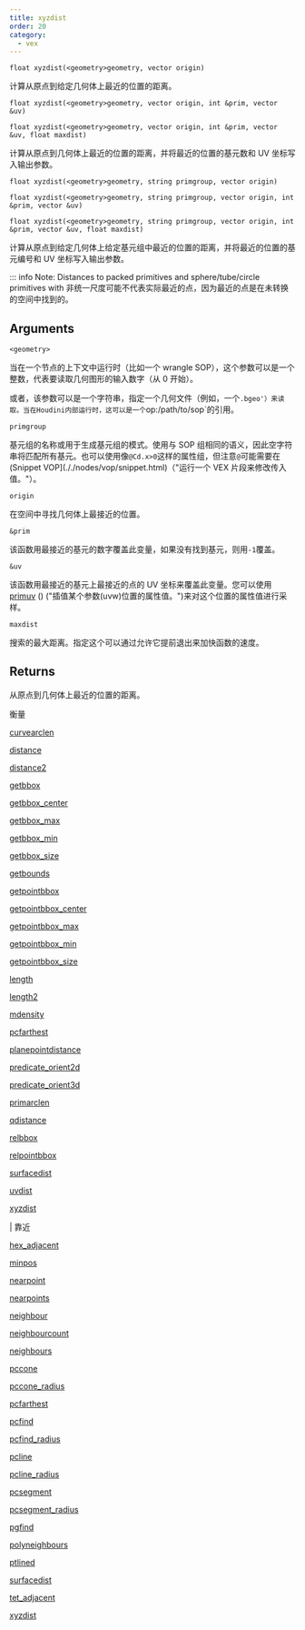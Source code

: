 ```yaml
---
title: xyzdist
order: 20
category:
  - vex
---
```


`float xyzdist(<geometry>geometry, vector origin)`

计算从原点到给定几何体上最近的位置的距离。

`float xyzdist(<geometry>geometry, vector origin, int &prim, vector &uv)`

`float xyzdist(<geometry>geometry, vector origin, int &prim, vector &uv, float maxdist)`

计算从原点到几何体上最近的位置的距离，并将最近的位置的基元数和 UV 坐标写入输出参数。

`float xyzdist(<geometry>geometry, string primgroup, vector origin)`

`float xyzdist(<geometry>geometry, string primgroup, vector origin, int &prim, vector &uv)`

`float xyzdist(<geometry>geometry, string primgroup, vector origin, int &prim, vector &uv, float maxdist)`

计算从原点到给定几何体上给定基元组中最近的位置的距离，并将最近的位置的基元编号和 UV 坐标写入输出参数。

::: info Note: Distances to packed primitives and sphere/tube/circle primitives with
非统一尺度可能不代表实际最近的点，因为最近的点是在未转换的空间中找到的。

## Arguments

`<geometry>`

当在一个节点的上下文中运行时（比如一个 wrangle SOP），这个参数可以是一个整数，代表要读取几何图形的输入数字（从 0 开始）。

或者，该参数可以是一个字符串，指定一个几何文件（例如，一个`.bgeo'）来读取。当在Houdini内部运行时，这可以是一个`op:/path/to/sop`的引用。

`primgroup`

基元组的名称或用于生成基元组的模式。使用与 SOP 组相同的语义，因此空字符串将匹配所有基元。也可以使用像`@Cd.x>0`这样的属性组，但注意`@`可能需要在(Snippet VOP](././nodes/vop/snippet.html)（"运行一个 VEX 片段来修改传入值。"）。

`origin`

在空间中寻找几何体上最接近的位置。

`&prim`

该函数用最接近的基元的数字覆盖此变量，如果没有找到基元，则用`-1`覆盖。

`&uv`

该函数用最接近的基元上最接近的点的 UV 坐标来覆盖此变量。您可以使用 [primuv](primuv.html) () ("插值某个参数(uvw)位置的属性值。")来对这个位置的属性值进行采样。

`maxdist`

搜索的最大距离。指定这个可以通过允许它提前退出来加快函数的速度。

## Returns

从原点到几何体上最近的位置的距离。

衡量

[curvearclen](curvearclen.html)

[distance](distance.html)

[distance2](distance2.html)

[getbbox](getbbox.html)

[getbbox_center](getbbox_center.html)

[getbbox_max](getbbox_max.html)

[getbbox_min](getbbox_min.html)

[getbbox_size](getbbox_size.html)

[getbounds](getbounds.html)

[getpointbbox](getpointbbox.html)

[getpointbbox_center](getpointbbox_center.html)

[getpointbbox_max](getpointbbox_max.html)

[getpointbbox_min](getpointbbox_min.html)

[getpointbbox_size](getpointbbox_size.html)

[length](length.html)

[length2](length2.html)

[mdensity](mdensity.html)

[pcfarthest](pcfarthest.html)

[planepointdistance](planepointdistance.html)

[predicate_orient2d](predicate_orient2d.html)

[predicate_orient3d](predicate_orient3d.html)

[primarclen](primarclen.html)

[qdistance](qdistance.html)

[relbbox](relbbox.html)

[relpointbbox](relpointbbox.html)

[surfacedist](surfacedist.html)

[uvdist](uvdist.html)

[xyzdist](xyzdist.html)

| 靠近

[hex_adjacent](hex_adjacent.html)

[minpos](minpos.html)

[nearpoint](nearpoint.html)

[nearpoints](nearpoints.html)

[neighbour](neighbour.html)

[neighbourcount](neighbourcount.html)

[neighbours](neighbours.html)

[pccone](pccone.html)

[pccone_radius](pccone_radius.html)

[pcfarthest](pcfarthest.html)

[pcfind](pcfind.html)

[pcfind_radius](pcfind_radius.html)

[pcline](pcline.html)

[pcline_radius](pcline_radius.html)

[pcsegment](pcsegment.html)

[pcsegment_radius](pcsegment_radius.html)

[pgfind](pgfind.html)

[polyneighbours](polyneighbours.html)

[ptlined](ptlined.html)

[surfacedist](surfacedist.html)

[tet_adjacent](tet_adjacent.html)

[xyzdist](xyzdist.html)
